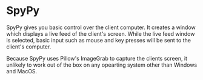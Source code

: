 # SpyPy

SpyPy gives you basic control over the client computer. It creates a window which displays a live feed of the client's screen. While the live feed window is selected, basic input such as mouse and key presses will be sent to the client's computer.

Because SpyPy uses Pillow's ImageGrab to capture the clients screen, it unlikely to work out of the box on any opearting system other than Windows and MacOS.
